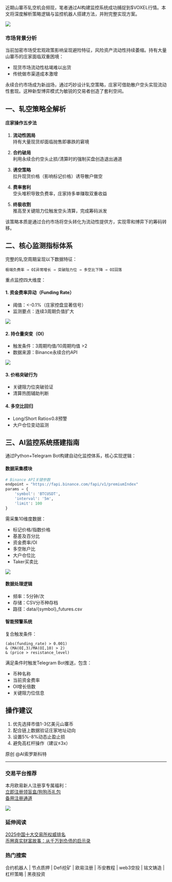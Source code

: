 近期山寨币轧空机会频现，笔者通过AI构建监控系统成功捕捉到$VOXEL行情。本文将深度解析策略逻辑与监控机器人搭建方法，并附完整实现方案。

[![](https://307e939.webp.li/20250420182344907.png)](https://btc8848.com/top-10-exchanges)

### 市场背景分析
当前加密市场受宏观政策影响呈现避险特征，风险资产流动性持续萎缩。持有大量山寨币的庄家面临双重困境：
- 现货市场流动性枯竭难以出货
- 传统做市渠道成本激增

永续合约市场成为新战场，通过巧妙设计轧空策略，庄家可借助散户空头实现流动性套现。这种新型博弈模式为敏锐的交易者创造了套利空间。

## 一、轧空策略全解析
#### 庄家操作五步法
1. **流动性困局**  
   持有大量现货却面临抛售即暴跌的窘境

2. **合约破局**  
   利用永续合约空头止损/清算时的强制买盘创造退出通道

3. **诱空策略**  
   拉升现货价格（影响标记价格）诱导散户做空

4. **费率套利**  
   空头堆积导致负费率，庄家持多单赚取双重收益

5. **终极收割**  
   推高至关键阻力位触发空头清算，完成筹码派发

该策略本质是通过合约市场将空头转化为流动性提供方，实现零和博弈下的筹码转移。

## 二、核心监测指标体系
完整的轧空周期呈现以下数据特征：
```
极端负费率 → OI异常增长 → 突破阻力位 → 多空比下降 → OI回落
```
重点监控四大维度：

#### 1. 资金费率异动（Funding Rate）
- 阈值：<-0.1%（庄家控盘显著信号）
- 监测要点：连续3周期负值扩大

[![](https://307e939.webp.li/20250420182523801.png)](https://btc8848.com/top-10-exchanges)

#### 2. 持仓量突变（OI）
- 触发条件：3周期均值/10周期均值 >2
- 数据来源：Binance永续合约API

[![](https://307e939.webp.li/20250420182600965.png)](https://btc8848.com/top-10-exchanges)

#### 3. 价格突破行为
- 关键阻力位突破验证
- 清算热图辅助判断

#### 4. 多空比回归
- Long/Short Ratio≤0.8预警
- 大户仓位变动监测

## 三、AI监控系统搭建指南
通过Python+Telegram Bot构建自动化监控体系，核心实现逻辑：

#### 数据采集模块
```python
# Binance API关键参数
endpoint = "https://fapi.binance.com/fapi/v1/premiumIndex"
params = {
    'symbol': 'BTCUSDT',
    'interval': '5m',
    'limit': 100
}
```
需采集10维度数据：
- 标记价格/指数价格
- 基差及百分比
- 资金费率/OI
- 多空账户比
- 大户仓位比
- Taker买卖比

[![](https://307e939.webp.li/20250420182703452.png)](https://btc8848.com/top-10-exchanges)

#### 数据处理逻辑
- 频率：5分钟/次
- 存储：CSV分币种存档
- 路径：data/{symbol}_futures.csv

#### 智能预警系统
复合触发条件：
```
(abs(funding_rate) > 0.001) 
& (MA(OI,3)/MA(OI,10) > 2) 
& (price > resistance_level)
```
满足条件时触发Telegram Bot推送，包含：
- 币种名称
- 当前资金费率
- OI增长倍数
- 关键阻力位信息

## 操作建议
1. 优先选择市值1-3亿美元山寨币
2. 配合链上数据验证庄家地址动向
3. 设置5%-8%动态止盈止损
4. 避免高杠杆操作（建议≤3x）

原创 @AI索罗斯科特

---

### 交易平台推荐
本月欧易新人注册享专属福利：  
[立即注册领盲盒/狗狗币礼包](https://www.okx.com/zh-hans/join/74873351)  
[备用注册通道](https://www.chouyi.world/zh-hans/join/18639032)

[![](https://fe095ec.webp.li/top-10-exchanges-001.jpg)](https://www.chouyi.world/zh-hans/join/18639032)

### 延伸阅读
[2025中国十大交易所权威排名](https://btc8848.com/top-10-exchanges/)  
[币圈真实财富故事：从千万到负债的启示录](https://heiyetouzi.xyz/biquanstory001/)

### 热门搜索
合约机器人 | 节点质押 | Defi挖矿 | 欧易注册 | 币安教程 | web3空投 | 铭文铸造 | 杠杆策略 | 黑夜投资